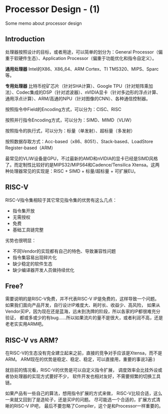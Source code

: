 # Processor Design - (1)
Some memo about processor design

## Introduction
处理器按照设计的目标，或者用途，可以简单的划分为：General Processor（偏重于软硬件生态）、Application Processor（偏重于功能优化和指令自定义）。

**通用处理器**
Intel的X86、X86_64、ARM Cortex、TI TMS320、MIPS、Sparc等。

**专用处理器**
比特币挖矿芯片（针对SHA计算）、Google TPU（针对矩阵乘加法）、Codec集成的DSP（针对滤波器）、nVIDIA显卡（针对多边形的浮点计算、通用浮点计算）、ARM/高通的NPU（针对图像的CNN）、各种通信控制器。

按照指令中Field的Encoding方式，可以分为：CISC、RISC

按照并行指令Encoding方式，可以分为：SIMD、MIMD（VLIW）

按照指令的执行式，可以分为：标量（单发射）、超标量（多发射）

按照数据存取方式：Acc-based（x86、8051）、Stack-based、LoadStore Register-based（ARM）

最常见的VLIW设备是GPU，不过最新的AMD和nVIDIA的显卡已经是SIMD风格了。而定制性比较好的是MIPS32/MIPS64和Cadence/Tensilica Xtensa。这两种处理器常见的实现是：RISC + SIMD + 标量/超标量 + 可扩展EU。

## RISC-V

RISC-V指令集相较于其它常见指令集的优势有这么几点：

- 指令集开放
- 无需授权
- 免费
- 基础工具链完整
    
劣势也很明显：

- 不同Vendor的实现都有自己的特色、导致兼容性问题
- 指令集容易出现碎片化
- 缺少稳定的软件生态
- 缺少编译器开发人员做持续优化

## Free?

需要说明的是RISC-V免费，并不代表RISC-V IP是免费的，这样导致一个问题。
如果我们面向产品开发，自行设计IP难度大、耗时长、收益少、高风险，
如果从Vendor买IP，因为现在还是蓝海，远未到洗牌的阶段，所以各家的IP都很难充分验证，
都或多或少的有bug……所以如果流片的量不是很大，或者利润不高，还是老老实实用ARM吧。


## RISC-V vs ARM?

在RISC-V的生态没有完全建立起来之前，直接的竞争对手应该是Xtensa，而不是ARM。
ARM现在的优势是稳定、稳定、稳定，可以直接用，重要的事说3遍:)

就目前的情况看，RISC-V的优势是可以自定义指令扩展，
调度效率会比挂外设或者协处理器的实现方式要好不少，
软件开发也相对友好，不需要频繁的切换工具链。

如果产品有一些自己的算法，想用指令扩展的方式来做，
RISC-V比较合适，这么一来就又回到了是造轮子，还是买IP的问题。
尽可能选一个合适的，扩展方式清晰的RISC-V IP吧，
最后不要忽略了Compiler，这个是和Processor一样重要的。









